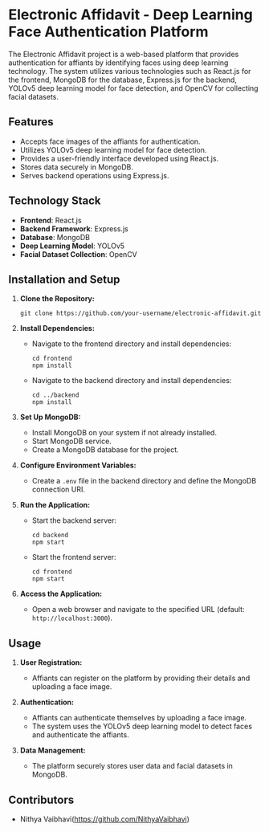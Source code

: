 # Electronic Affidavit - Deep Learning Face Authentication Platform

The Electronic Affidavit project is a web-based platform that provides authentication for affiants by identifying faces using deep learning technology. The system utilizes various technologies such as React.js for the frontend, MongoDB for the database, Express.js for the backend, YOLOv5 deep learning model for face detection, and OpenCV for collecting facial datasets.

## Features

- Accepts face images of the affiants for authentication.
- Utilizes YOLOv5 deep learning model for face detection.
- Provides a user-friendly interface developed using React.js.
- Stores data securely in MongoDB.
- Serves backend operations using Express.js.

## Technology Stack

- **Frontend**: React.js
- **Backend Framework**: Express.js
- **Database**: MongoDB
- **Deep Learning Model**: YOLOv5
- **Facial Dataset Collection**: OpenCV

## Installation and Setup

1. **Clone the Repository:**
   ```
   git clone https://github.com/your-username/electronic-affidavit.git
   ```

2. **Install Dependencies:**
   - Navigate to the frontend directory and install dependencies:
     ```
     cd frontend
     npm install
     ```
   - Navigate to the backend directory and install dependencies:
     ```
     cd ../backend
     npm install
     ```

3. **Set Up MongoDB:**
   - Install MongoDB on your system if not already installed.
   - Start MongoDB service.
   - Create a MongoDB database for the project.

4. **Configure Environment Variables:**
   - Create a `.env` file in the backend directory and define the MongoDB connection URI.

5. **Run the Application:**
   - Start the backend server:
     ```
     cd backend
     npm start
     ```
   - Start the frontend server:
     ```
     cd frontend
     npm start
     ```

6. **Access the Application:**
   - Open a web browser and navigate to the specified URL (default: `http://localhost:3000`).

## Usage

1. **User Registration:**
   - Affiants can register on the platform by providing their details and uploading a face image.

2. **Authentication:**
   - Affiants can authenticate themselves by uploading a face image.
   - The system uses the YOLOv5 deep learning model to detect faces and authenticate the affiants.

3. **Data Management:**
   - The platform securely stores user data and facial datasets in MongoDB.

## Contributors

- Nithya Vaibhavi(https://github.com/NithyaVaibhavi)
